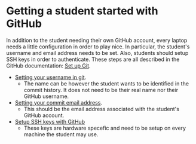 # Getting a student started with GitHub

In addition to the student needing their own GitHub account, every laptop needs a little configuration in order to play nice. 
In particular, the student's username and email address needs to be set. Also, students should setup SSH keys in order to authenticate.
These steps are all described in the GitHub documentation: [Set up Git](https://docs.github.com/en/get-started/git-basics/set-up-git).

- [Setting your username in git](https://docs.github.com/en/get-started/git-basics/setting-your-username-in-git). 
  - The name can be however the student wants to be identified in the commit history. It does not need to be their real name nor their GitHub username.
- [Setting your commit email address](https://docs.github.com/en/account-and-profile/setting-up-and-managing-your-personal-account-on-github/managing-email-preferences/setting-your-commit-email-address). 
  - This should be the email address associated with the student's GitHub account.
- [Setup SSH keys with GitHub](https://docs.github.com/en/authentication/connecting-to-github-with-ssh/generating-a-new-ssh-key-and-adding-it-to-the-ssh-agent)
  - These keys are hardware specefic and need to be setup on every machine the student may use.
